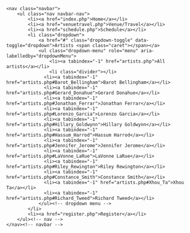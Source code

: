 	<nav class="navbar">
        <ul class="nav navbar-nav">
            <li><a href="index.php">Home</a></li>
            <li><a href="venuetravel.php">Venue/Travel</a></li>
            <li><a href="schedule.php">Schedule</a></li>
            <li class="dropdown">
                <a href="#" class="dropdown-toggle" data-toggle="dropdown">Artists <span class="caret"></span></a>
                <ul class="dropdown-menu" role="menu" aria-labelledby="dropdownMenu">
                    <li><a tabindex="-1" href="artists.php">All artists</a></li>
                    <li class="divider"></li>
                  <li><a tabindex="-1" href="artists.php#Barot_Bellingham">Barot Bellingham</a></li>
                  <li><a tabindex="-1" href="artists.php#Gerard_Donahue">Gerard Donahue</a></li>
                  <li><a tabindex="-1" href="artists.php#Jonathan_Ferrar">Jonathan Ferrar</a></li>
                  <li><a tabindex="-1" href="artists.php#Lorenzo_Garcia">Lorenzo Garcia</a></li>
                  <li><a tabindex="-1" href="artists.php#Hillary_Goldwynn">Hillary Goldwynn</a></li>
                  <li><a tabindex="-1" href="artists.php#Hassum_Harrod">Hassum Harrod</a></li>
                  <li><a tabindex="-1" href="artists.php#Jennifer_Jerome">Jennifer Jerome</a></li>
                  <li><a tabindex="-1" href="artists.php#LaVonne_LaRue">LaVonne LaRue</a></li>
                  <li><a tabindex="-1" href="artists.php#Riley_Rewington">Riley Rewington</a></li>
                  <li><a tabindex="-1" href="artists.php#Constance_Smith">Constance Smith</a></li>
                  <li><a tabindex="-1" href="artists.php#Xhou_Ta">Xhou Ta</a></li>
                  <li><a tabindex="-1" href="artists.php#Richard_Tweed">Richard Tweed</a></li>
                </ul><!-- dropdown menu -->
            </li>
            <li><a href="register.php">Register</a></li>
        </ul><!-- nav -->
    </nav><!-- navbar -->

<script>
//make menus drop automatically
	$('ul.nav li.dropdown').hover(function() {
		$('.dropdown-menu', this).fadeIn();
	}, function() {
		$('.dropdown-menu', this).fadeOut('fast');
	});//hover

//highlight the current nav
	$("#home a:contains('Home')").parent().addClass('active');
	$("#schedule a:contains('Schedule')").parent().addClass('active');
	$("#artists a:contains('Artists')").parent().addClass('active');
	$("#venuetravel a:contains('Venue/Travel')").parent().addClass('active');
	$("#register a:contains('Register')").parent().addClass('active');

</script>

<style>
.navbar .navbar-nav .active {
  background-color: darkgrey;
  a {
    color: white;
  }
}
.navbar {
	margin-bottom: 0;
}
.navbar {
	border-right: none;
	border-left: none;
	border-radius: 0;
}
.navbar .nav>li>.dropdown-menu {
	top: 30px;
}

</style>